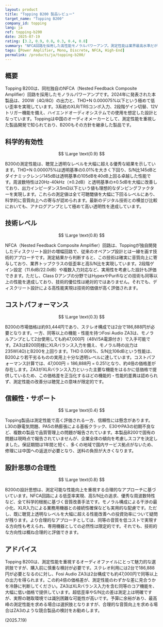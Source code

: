 ```yaml
---
layout: product
title: "Topping B200 製品レビュー"
target_name: "Topping B200"
company_id: topping
lang: ja
ref: topping-b200
date: 2025-07-19
rating: [3.2, 0.9, 0.8, 0.3, 0.4, 0.8]
summary: "NFCA回路を採用した高性能モノラルパワーアンプ。測定性能は業界最高水準だが、ステレオ構成時のコストパフォーマンスに課題が残る。"
tags: [Power Amplifier, Mono, Discrete, NFCA, High-End]
permalink: /products/ja/topping-b200/
---
```


## 概要

Topping B200は、同社独自のNFCA（Nested Feedback Composite Amplifier）回路を採用したモノラルパワーアンプです。2024年に発表された本製品は、200W（4Ω/8Ω）の出力と、THD+N 0.000075%以下という極めて低い歪率を実現しています。3系統のXLR/TRSコンボ入力、2段階ゲイン切替、12Vトリガー機能を備え、ハイエンドオーディオシステムでの使用を想定した設計となっています。Toppingは中国のオーディオメーカーとして、測定性能を重視した製品開発で知られており、B200もその方針を継承した製品です。

## 科学的有効性

$$ \Large \text{0.9} $$

B200の測定性能は、聴覚上透明なレベルを大幅に超える優秀な結果を示しています。THD+N 0.000075%は透明基準の0.01%を大きく下回り、S/N比145dBとダイナミックレンジ145dBは透明基準の105dBを40dB上回る卓越した性能です。周波数特性は20Hz-40kHz（±0.2dB）と透明基準の±0.5dBを大幅に改善しており、出力インピーダンス5mΩ以下という値も理想的なダンピングファクターを実現します。これらの測定値は全て可聴閾値を大幅に下回るレベルにあり、科学的に音質向上への寄与が認められます。最新のデジタル技術との横並び比較においても、アナログアンプとして極めて高い透明性を達成しています。

## 技術レベル

$$ \Large \text{0.8} $$

NFCA（Nested Feedback Composite Amplifier）回路は、Toppingが独自開発したディスクリート設計の増幅回路で、従来のオペアンプ設計とは一線を画す技術的アプローチです。測定結果から判断すると、この技術は確実に音質向上に寄与しており、業界トップクラスの低歪率と高S/N比を実現しています。2段階ゲイン設定（11.6dB/22.0dB）や複数入力対応など、実用性を考慮した設計も評価できます。ただし、Class Dアンプの分野ではHypexやPurifiなどの技術も同等以上の性能を達成しており、技術的優位性は絶対的ではありません。それでも、ディスクリート設計による高性能実現は技術的価値が高く評価されます。

## コストパフォーマンス

$$ \Large \text{0.3} $$

B200の市場価格は約93,444円であり、ステレオ構成では2台で186,888円が必要となります。一方、同等以上の機能・性能を持つFosi Audio ZA3は、モノラルアンプとして2台使用しても約47,000円（48V/5A電源付き）で入手可能です。ZA3はB200同様にXLRバランス入力を備え、モノラル時の出力は235W(4Ω)とB200を上回ります。THD 0.006%、S/N比106dBという性能は、B200より若干劣るものの実用上十分な透明レベルに達しています。コストパフォーマンス計算では、47,000円 ÷ 186,888円 = 0.251となり、約4倍の価格差が存在します。ZA3がXLRバランス入力といった主要な機能をはるかに低価格で提供しているため、この価格差を正当化するほどの機能的・性能的差異は認められず、測定性能の改善分は聴覚上の意味が限定的です。

## 信頼性・サポート

$$ \Large \text{0.4} $$

Topping製品は測定性能で高く評価される一方、信頼性には懸念があります。L30の静電気問題、PA5の熱膨張による基板クラック、E30やPA3の初期不良など、複数の製品で品質管理上の問題が報告されています。本製品B200で固有の問題は現時点で報告されていませんが、企業全体の傾向を考慮しスコアを決定しました。保証期間は1年間と短く、多くの地域で国内サービス拠点がないため、修理には中国への返送が必要となり、送料の負担が大きくなります。

## 設計思想の合理性

$$ \Large \text{0.8} $$

B200の設計思想は、測定可能な性能向上を重視する合理的なアプローチに基づいています。NFCA回路による低歪率実現、高S/N比の追求、優秀な周波数特性など、全て科学的根拠に基づく音質改善手法です。モノラル構成による干渉の最小化、XLR入力による業務用機器との接続性確保なども実用的な配慮です。ただし、既に聴覚上透明なレベルを大幅に超える性能改善への投資効率について疑問が残ります。より合理的なアプローチとしては、同等の音質を低コストで実現する方向性も考えられ、専用機器としての必然性は限定的です。それでも、技術的な方向性は概ね合理的と評価できます。

## アドバイス

Topping B200は、測定性能を重視するオーディオファイルにとって魅力的な選択肢ですが、購入前に慎重な検討が必要です。ステレオ利用には2台で186,888円が必要となるのに対し、Fosi Audio ZA3は2台構成でも約47,000円で同等以上の出力を得られます。この約4倍の価格差が、測定性能のわずかな差に見合うかを冷静に判断してください。ZA3はXLRバランス入力を含む同等のコア機能を、大幅に低い価格で提供しています。超低歪率やS/N比の差は測定上は明確ですが、実際の聴取環境では識別困難な可能性が高いです。予算に余裕があり、最高峰の測定性能を求める場合は選択肢となりますが、合理的な音質向上を求める場合はZA3のような競合製品の検討をお勧めします。

(2025.7.19)